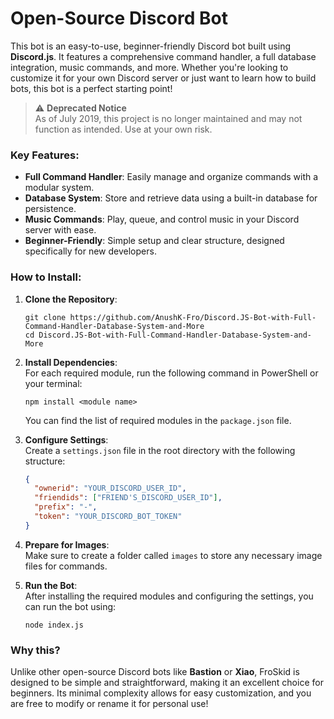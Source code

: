 # Open-Source Discord Bot

This bot is an easy-to-use, beginner-friendly Discord bot built using **Discord.js**. It features a comprehensive command handler, a full database integration, music commands, and more. Whether you're looking to customize it for your own Discord server or just want to learn how to build bots, this bot is a perfect starting point!

> ⚠️ **Deprecated Notice**  
> As of July 2019, this project is no longer maintained and may not function as intended. Use at your own risk.

### Key Features:
- **Full Command Handler**: Easily manage and organize commands with a modular system.
- **Database System**: Store and retrieve data using a built-in database for persistence.
- **Music Commands**: Play, queue, and control music in your Discord server with ease.
- **Beginner-Friendly**: Simple setup and clear structure, designed specifically for new developers.

### How to Install:
1. **Clone the Repository**:  
   ```
   git clone https://github.com/AnushK-Fro/Discord.JS-Bot-with-Full-Command-Handler-Database-System-and-More
   cd Discord.JS-Bot-with-Full-Command-Handler-Database-System-and-More
   ```

2. **Install Dependencies**:  
   For each required module, run the following command in PowerShell or your terminal:
   ```
   npm install <module name>
   ```
   You can find the list of required modules in the `package.json` file.

3. **Configure Settings**:  
   Create a `settings.json` file in the root directory with the following structure:
   ```json
   {
     "ownerid": "YOUR_DISCORD_USER_ID",
     "friendids": ["FRIEND'S_DISCORD_USER_ID"],
     "prefix": "-",
     "token": "YOUR_DISCORD_BOT_TOKEN"
   }
   ```

4. **Prepare for Images**:  
   Make sure to create a folder called `images` to store any necessary image files for commands.

5. **Run the Bot**:  
   After installing the required modules and configuring the settings, you can run the bot using:
   ```
   node index.js
   ```

### Why this?
Unlike other open-source Discord bots like **Bastion** or **Xiao**, FroSkid is designed to be simple and straightforward, making it an excellent choice for beginners. Its minimal complexity allows for easy customization, and you are free to modify or rename it for personal use!
